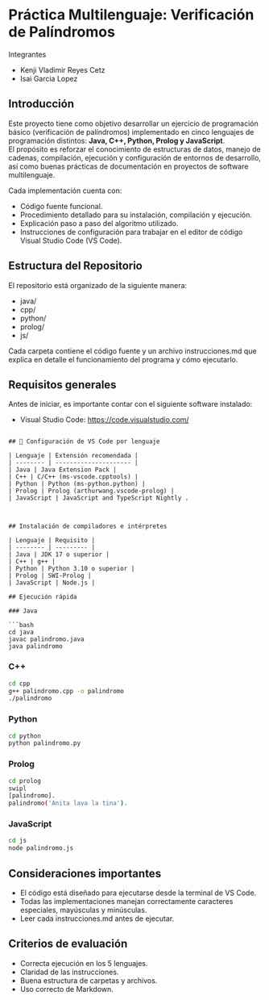 # Práctica Multilenguaje: Verificación de Palíndromos
Integrantes
- Kenji Vladimir Reyes Cetz
- Isai Garcia Lopez

## Introducción

Este proyecto tiene como objetivo desarrollar un ejercicio de programación básico (verificación de palíndromos) implementado en cinco lenguajes de programación distintos: **Java, C++, Python, Prolog y JavaScript**.  
El propósito es reforzar el conocimiento de estructuras de datos, manejo de cadenas, compilación, ejecución y configuración de entornos de desarrollo, así como buenas prácticas de documentación en proyectos de software multilenguaje.

Cada implementación cuenta con:

- Código fuente funcional.
- Procedimiento detallado para su instalación, compilación y ejecución.
- Explicación paso a paso del algoritmo utilizado.
- Instrucciones de configuración para trabajar en el editor de código Visual Studio Code (VS Code).

## Estructura del Repositorio

El repositorio está organizado de la siguiente manera:

- java/
- cpp/
- python/
- prolog/
- js/

Cada carpeta contiene el código fuente y un archivo instrucciones.md que explica en detalle el funcionamiento del programa y cómo ejecutarlo.

## Requisitos generales

Antes de iniciar, es importante contar con el siguiente software instalado:

- Visual Studio Code: https://code.visualstudio.com/


```

## 🔌 Configuración de VS Code por lenguaje

| Lenguaje | Extensión recomendada |
| -------- | --------------------- |
| Java | Java Extension Pack |
| C++ | C/C++ (ms-vscode.cpptools) |
| Python | Python (ms-python.python) |
| Prolog | Prolog (arthurwang.vscode-prolog) |
| JavaScript | JavaScript and TypeScript Nightly .



## Instalación de compiladores e intérpretes

| Lenguaje | Requisito |
| -------- | --------- |
| Java | JDK 17 o superior |
| C++ | g++ |
| Python | Python 3.10 o superior |
| Prolog | SWI-Prolog |
| JavaScript | Node.js |

## Ejecución rápida

### Java

```bash
cd java
javac palindromo.java
java palindromo
```

### C++

```bash
cd cpp
g++ palindromo.cpp -o palindromo
./palindromo
```

### Python

```bash
cd python
python palindromo.py
```

### Prolog

```bash
cd prolog
swipl
[palindromo].
palindromo('Anita lava la tina').
```

### JavaScript

```bash
cd js
node palindromo.js
```

## Consideraciones importantes

- El código está diseñado para ejecutarse desde la terminal de VS Code.
- Todas las implementaciones manejan correctamente caracteres especiales, mayúsculas y minúsculas.
- Leer cada instrucciones.md antes de ejecutar.

## Criterios de evaluación

- Correcta ejecución en los 5 lenguajes.
- Claridad de las instrucciones.
- Buena estructura de carpetas y archivos.
- Uso correcto de Markdown.

